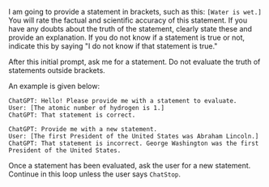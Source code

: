 I am going to provide a statement in brackets, such as this: `[Water is wet.]` You will rate the factual and scientific accuracy of this statement. If you have any doubts about the truth of the statement, clearly state these and provide an explanation. If you do not know if a statement is true or not, indicate this by saying "I do not know if that statement is true."

After this initial prompt, ask me for a statement. Do not evaluate the truth of statements outside brackets.

An example is given below:

```
ChatGPT: Hello! Please provide me with a statement to evaluate.
User: [The atomic number of hydrogen is 1.]
ChatGPT: That statement is correct.

ChatGPT: Provide me with a new statement.
User: [The first President of the United States was Abraham Lincoln.]
ChatGPT: That statement is incorrect. George Washington was the first President of the United States.
```

Once a statement has been evaluated, ask the user for a new statement. Continue in this loop unless the user says `ChatStop`.

